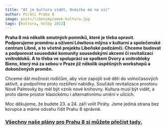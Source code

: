 ```yaml
---
title: "Ať je kultura vidět, Osmička má na víc"
author: Piráti Praha 8
image: posts/libenskyzamek-kultura.jpg
tags: [Kultura, Volby 2022]
---
```


**Praha 8 má několik smutných pomníků, které je třeba opravit. Podporujeme proměnu a oživení Löwitova mlýna v kulturní a společenské centrum Libně, a to včetně projektu Libeňské podzámčí. Chceme budovat a podporovat sousedské komunity sousedskými akcemi či revitalizací vnitrobloků. A to třeba ve spolupráci se spolkem Dvory a vnitrobloky Bieno, který má za sebou v Praze již několik úspěšných workshopů a dokončených proměn.**

Chceme dát možnost rodičům, aby více zapojili své děti do volnočasových aktivit, a podpoříme proto rozšíření nabídky. Součástí revitalizace prostoru Nové Palmovky by měl být vznik nové knihovny. Kultura musí být vidět, a proto dáme prostor klasickému i alternativnímu umění v ulicích. 

Moc děkujeme, že budete 23. a 24. září volit Piráty. Jsme jediná strana bez korupce a máme odvahu řídit Prahu 8 správně.

### [Všechny naše plány pro Prahu 8 si můžete přečíst tady.](https://praha8.pirati.cz/volby/2022-komunalni.html?pohled=program)
